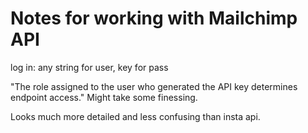 # Notes for working with Mailchimp API
log in: any string for user, key for pass

"The role assigned to the user who generated the API key determines endpoint access." Might take some finessing.

Looks much more detailed and less confusing than insta api.
